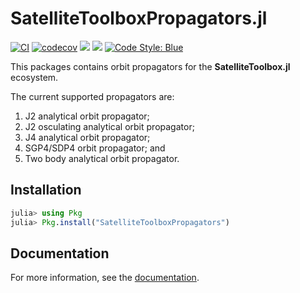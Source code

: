 SatelliteToolboxPropagators.jl
==============================

[![CI](https://github.com/JuliaSpace/SatelliteToolboxPropagators.jl/actions/workflows/ci.yml/badge.svg)](https://github.com/JuliaSpace/SatelliteToolboxPropagators.jl/actions/workflows/ci.yml)
[![codecov](https://codecov.io/gh/JuliaSpace/SatelliteToolboxPropagators.jl/branch/main/graph/badge.svg?token=WSVR7QYKOD)](https://codecov.io/gh/JuliaSpace/SatelliteToolboxPropagators.jl)
[![](https://img.shields.io/badge/docs-stable-blue.svg)][docs-stable-url]
[![](https://img.shields.io/badge/docs-dev-blue.svg)][docs-dev-url]
[![Code Style: Blue](https://img.shields.io/badge/code%20style-blue-4495d1.svg)](https://github.com/invenia/BlueStyle)

This packages contains orbit propagators for the **SatelliteToolbox.jl** ecosystem.

The current supported propagators are:

1. J2 analytical orbit propagator;
2. J2 osculating analytical orbit propagator;
3. J4 analytical orbit propagator;
4. SGP4/SDP4 orbit propagator; and
5. Two body analytical orbit propagator.

## Installation

``` julia
julia> using Pkg
julia> Pkg.install("SatelliteToolboxPropagators")
```

## Documentation

For more information, see the [documentation][docs-stable-url].

[docs-dev-url]: https://juliaspace.github.io/SatelliteToolboxPropagators.jl/dev
[docs-stable-url]: https://juliaspace.github.io/SatelliteToolboxPropagators.jl/stable
